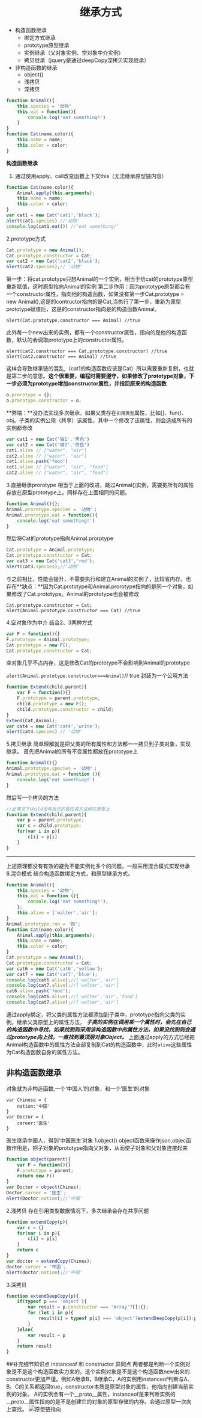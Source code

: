 # <center>继承方式</center>
* 构造函数继承
    * 绑定方式继承
    * prototype原型继承
    * 实例继承（父对象实例、空对象中介实例）
    * 拷贝继承（jquery是通过deepCopy深拷贝实现继承）
 * 非构造函数的继承
    * object()
    * 浅拷贝
    * 深拷贝

```javascript
function Animal(){
    this.species = '动物'
    this.eat = function(){
        console.log('eat something!')
    }
}
function Cat(name,color){
    this.name = name;
    this.color = color;
}
```
**构造函数继承**
1. 通过使用apply、call改变函数上下文this（无法继承原型链内容）

```javascript
function Cat(name,color){
    Animal.apply(this,arguments);
    this.name = name;
    this.color = color;
}
var cat1 = new Cat('cat1','black');
alert(cat1.species) //‘动物’
console.log(cat1.eat()) //‘eat something!’
```
2.prototype方式
```javascript
Cat.prototype = new Animal();
Cat.prototype.constructor = Cat;
var cat2 = new Cat('cat2','black');
alert(cat2.species);// '动物'
```
第一步：将cat.prototype只想Animal的一个实例，相当于给cat的prototype原型重新赋值，这时原型指向Animal的实例
第二步作用：因为prototype原型都会有一个constructor属性，指向他的构造函数，如果没有第一步Cat.prototype = new Animal(),这是的contructor指向的是Cat,当执行了第一步，重新为原型prototype赋值后，这是的constructor指向是的构造函数Animal。

`alert(Cat.prototype.constructor === Animal) //true`

此外每一个new出来的实例，都有一个constructor属性，指向的是他的构造函数，默认的会调取prototype上的constructor属性。

`alert(cat2.constructor === Cat,prototype.constructor) //true`
`alert(cat2.constructor === Animal) //true`

这样会导致继承链的混乱,（cat1的构造函数应该是Cat）所以需要重新复制，也就是第二步的意思。**这个很重要，编程时需要遵守，如果修改了prototype对象，下一步必须为prototype增加constructor属性，并指回原来的构造函数**

```javascript
o.prorotype = {};
o.prorotype.constructor = o;
```
**弊端：**没办法实现多次继承，如果父类存在`引用类型`属性，比如[]、fun()、obj。子类的实例公用（共享）该属性，其中一个修改了该属性，则会造成所有的实例都修改
```javascript
var cat1 = new Cat('猫1','黑色')
var cat2 = new Cat('猫2','白色')
cat1.alive // ["water", "air"]
cat2.alive // ["water", "air"]
cat1.alive.push('food')
cat1.alive // ["water", "air", "food"]
cat2.alive // ["water", "air", "food"]
```

3.直接继承prorotype
相当于上面的改进，跳过Animal()实例，需要把所有的属性存放在原型prototype上。同样存在上面相同的问题。
```javascript
function Animal(){};
Animal.prorotype.species = '动物'；
Animal.prorotype.eat = function(){
    console.log('eat something!')
}
```
然后将Cat的prototype指向Animal.prorptype
```javascript
Cat.prototype = Animal.prototype;
Cat.prototype.constructor = Cat;
var cat3 = new Cat('cat3','red');
alert(cat3.species);//‘动物’
```
与之前相比，性能会提升，不需要执行和建立Animal的实例了，比较省内存。也存在**缺点：**因为Cat.prototype和Animal.prorotype指向的是同一个对象，如果修改了Cat.prototype。Animal的prototype也会被修改
```
Cat.prototype.constructor = Cat;
alert(Animal.prototype.constructor === Cat) //true
```
4.空对象作为中介
结合2、3两种方式
```javascript
var F = function(){}
F.prototype = Animal.prototype;
Cat.prototype = new F();
Cat.prototype.constructor = Cat;
```
空对象几乎不占内存，这是修改Cat的prototype不会影响到Animal的prototype

`alert(Animal.prototype.constructor===Animal)`// true
封装为一个公用方法
```javascript
function Extend(child,parent){
    var F = function(){}
    F.prototype = parent.prototype;
    child.prototype = new F();
    child.prototype.constructor = child;
}
Extend(Cat,Animal);
var cat4 = new Cat('cat4','write');
alert(cat4.species) // '动物'
```
5.拷贝继承
简单理解就是把父类的所有属性和方法都一一拷贝到子类对象，实现继承。
首先把Animal的所有不变属性都放在prototype上
```javascript
function Animal(){}
Animal.prototype.species = '动物'；
Animal.prototype.eat = function (){
    console.log('eat something!')
}
```
然后写一个拷贝的方法
```javascript
//此情况下child没有自己的属性或方法绑在原型上
function Extend(child,parent){
    var p = parent.prototype;
    var c = child.prototype;
    for(var i in p){
        c[i] = p[i]
    }
}
```
---
上述原理都没有有效的避免不能实例化多个的问题，一般采用混合模式实现继承
6.混合模式
结合构造函数绑定方式，和原型继承方式。
```javascript
function Animal(){
    this.species = '动物';
    this.eat = function (){
        console.log('eat something!');
    };
    this.alive = ['walter','air'];
}
Animal.prototype.run = '跑';
function Cat(name,color){
    Animal.apply(this,arguments);
    this.name = name;
    this.color = color;
}
Cat.prototype = new Animal();
Cat.prototype.constructor = Cat;
var cat6 = new Cat('cat6','yellow');
var cat7 = new Cat('cat7','blue');
console.log(cat6.alive);//['walter','air']
console.log(cat7.alive);//['walter','air']
cat6.alive.push('food');
console.log(cat6.alive);//['walter','air','food']
console.log(cat7.alive);//['walter','air']
```
通过apply绑定，将父类的属性方法都添加到子类中，prototype指向父类的实例，继承父类原型上的属性方法，
***子类的实例在调用某一个属性时，会先在自己的构造函数中寻找，如果找到则采用该构造函数中的属性方法，如果没找到则会通过prototype向上找，一直找到最顶层对象Object。***
上面通过apply的方式已经把Animal构造函数中的属性方法全部复制到Cat的构造函数中，此时`alive`这些属性为Cat构造函数自身的属性方法。

## 非构造函数继承
对象就为非构造函数,一个‘中国人’的对象，和一个‘医生’的对象
```
var Chinese = {
    nation:'中国'
}
var Doctor = {
    career:'医生'
}
```
医生继承中国人，得到’中国医生‘对象
1.object()
object函数来操作json,objec函数作用是，把子对象的prototype指向父对象，从而使子对象和父对象连接起来
```javascript
function object(parent){
    var F = function(){}
    F.prototype = parent;
    return new F()
}
var Doctor = object(Chines);
Doctor.career = '医生';
alert(Doctor.nation);//‘中国’
```
2.浅拷贝
存在引用类型数据情况下，多次继承会存在共享问题
```javascript
function extendCopy(p){
    var c = {}
    for(var i in p){
        c[i] = p[i]
    }
    return c
}
var doctor = extendCopy(Chines);
doctor.career = '中国';
alert(doctor.nation);//'中国'
```
3.深拷贝
```javascript
function extendDeepCopy(p){
    if(typeof p === 'object'){
        var result = p.constructor === 'Array'?[]:{};
        for (let i in p){
            result[i] = typeof p[i] === 'object'?extendDeepCopy(p[i]):p[i];
        }
    }else{
        var result = p
    }
    return result
}
```

##补充细节知识点
instanceof 和 constructor 异同点
两者都是判断一个实例对象是不是这个构造函数实力来的，这个实例对象是不是这个构造函数new出来的
constructor更加严谨。例如A继承B，B继承C，A的实例用instanceof判断与A、B、C的关系都返回true，constructor本质是原型对象的属性，他指向创建当前实例的对象。
A的实例会有一个__proto__属性，instanceof是来判断实例的__proto__属性指向的是不是创建它的对象的原型存储的内存。会通过原型一次向上查找。
![原型链指向](./images/prototype.png)
